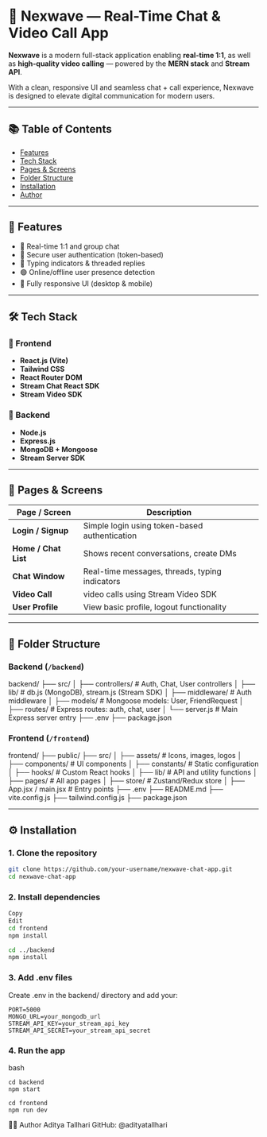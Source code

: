 # 💬 Nexwave — Real-Time Chat & Video Call App

**Nexwave** is a modern full-stack application enabling **real-time 1:1**, as well as **high-quality video calling** — powered by the **MERN stack** and **Stream API**.

With a clean, responsive UI and seamless chat + call experience, Nexwave is designed to elevate digital communication for modern users.

---

## 📚 Table of Contents

- [Features](#-features)
- [Tech Stack](#-tech-stack)
- [Pages & Screens](#-pages--screens)
- [Folder Structure](#-folder-structure)
- [Installation](#-installation)
- [Author](#-author)
---

## 🚀 Features

- 🔁 Real-time 1:1 and group chat
- 👤 Secure user authentication (token-based)
- 💬 Typing indicators & threaded replies
- 🟢 Online/offline user presence detection
- 📱 Fully responsive UI (desktop & mobile)

---

## 🛠 Tech Stack

### 🔹 Frontend

- **React.js (Vite)**
- **Tailwind CSS**
- **React Router DOM**
- **Stream Chat React SDK**
- **Stream Video SDK**

### 🔹 Backend

- **Node.js**
- **Express.js**
- **MongoDB + Mongoose**
- **Stream Server SDK**

---

## 📄 Pages & Screens

| Page / Screen    | Description                                              |
|------------------|----------------------------------------------------------|
| **Login / Signup**   | Simple login using token-based authentication         |
| **Home / Chat List** | Shows recent conversations, create DMs                |
| **Chat Window**      | Real-time messages, threads, typing indicators        |
| **Video Call**       | video calls using Stream Video SDK            |
| **User Profile**     | View basic profile, logout functionality              |

---

## 📁 Folder Structure

### Backend (`/backend`)

backend/
├── src/
│ ├── controllers/ # Auth, Chat, User controllers
│ ├── lib/ # db.js (MongoDB), stream.js (Stream SDK)
│ ├── middleware/ # Auth middleware
│ ├── models/ # Mongoose models: User, FriendRequest
│ ├── routes/ # Express routes: auth, chat, user
│ └── server.js # Main Express server entry
├── .env
├── package.json


### Frontend (`/frontend`)

frontend/
├── public/
├── src/
│ ├── assets/ # Icons, images, logos
│ ├── components/ # UI components
│ ├── constants/ # Static configuration
│ ├── hooks/ # Custom React hooks
│ ├── lib/ # API and utility functions
│ ├── pages/ # All app pages
│ ├── store/ # Zustand/Redux store
│ ├── App.jsx / main.jsx # Entry points
├── .env
├── README.md
├── vite.config.js
├── tailwind.config.js
├── package.json

---

## ⚙️ Installation

### 1. Clone the repository

```bash
git clone https://github.com/your-username/nexwave-chat-app.git
cd nexwave-chat-app
```

### 2. Install dependencies
```bash
Copy
Edit
cd frontend
npm install

cd ../backend
npm install
```

### 3. Add .env files
Create .env in the backend/ directory and add your:
```
PORT=5000
MONGO_URL=your_mongodb_url
STREAM_API_KEY=your_stream_api_key
STREAM_API_SECRET=your_stream_api_secret
```

### 4. Run the app
bash
```
cd backend
npm start

cd frontend
npm run dev
```

👨‍💻 Author
Aditya Tallhari
GitHub: @adityatallhari

